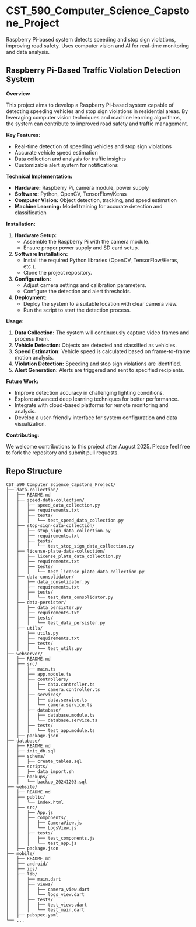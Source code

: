 ﻿# CST_590_Computer_Science_Capstone_Project
Raspberry Pi-based system detects speeding and stop sign violations, improving road safety. Uses computer vision and AI for real-time monitoring and data analysis.
## Raspberry Pi-Based Traffic Violation Detection System

**Overview**

This project aims to develop a Raspberry Pi-based system capable of detecting speeding vehicles and stop sign violations in residential areas. By leveraging computer vision techniques and machine learning algorithms, the system can contribute to improved road safety and traffic management.

**Key Features:**

* Real-time detection of speeding vehicles and stop sign violations
* Accurate vehicle speed estimation
* Data collection and analysis for traffic insights
* Customizable alert system for notifications

**Technical Implementation:**

* **Hardware:** Raspberry Pi, camera module, power supply
* **Software:** Python, OpenCV, TensorFlow/Keras
* **Computer Vision:** Object detection, tracking, and speed estimation
* **Machine Learning:** Model training for accurate detection and classification

**Installation:**

1. **Hardware Setup:**
   - Assemble the Raspberry Pi with the camera module.
   - Ensure proper power supply and SD card setup.
2. **Software Installation:**
   - Install the required Python libraries (OpenCV, TensorFlow/Keras, etc.).
   - Clone the project repository.
3. **Configuration:**
   - Adjust camera settings and calibration parameters.
   - Configure the detection and alert thresholds.
4. **Deployment:**
   - Deploy the system to a suitable location with clear camera view.
   - Run the script to start the detection process.

**Usage:**

1. **Data Collection:** The system will continuously capture video frames and process them.
2. **Vehicle Detection:** Objects are detected and classified as vehicles.
3. **Speed Estimation:** Vehicle speed is calculated based on frame-to-frame motion analysis.
4. **Violation Detection:** Speeding and stop sign violations are identified.
5. **Alert Generation:** Alerts are triggered and sent to specified recipients.

**Future Work:**

* Improve detection accuracy in challenging lighting conditions.
* Explore advanced deep learning techniques for better performance.
* Integrate with cloud-based platforms for remote monitoring and analysis.
* Develop a user-friendly interface for system configuration and data visualization.

**Contributing:**

We welcome contributions to this project after August 2025. Please feel free to fork the repository and submit pull requests.


## Repo Structure

```text
CST_590_Computer_Science_Capstone_Project/
├── data-collection/
│   ├── README.md
│   ├── speed-data-collection/
│   │   ├── speed_data_collection.py
│   │   ├── requirements.txt
│   │   ├── tests/
│   │   │   └── test_speed_data_collection.py
│   ├── stop-sign-data-collection/
│   │   ├── stop_sign_data_collection.py
│   │   ├── requirements.txt
│   │   ├── tests/
│   │   │   └── test_stop_sign_data_collection.py
│   ├── license-plate-data-collection/
│   │   ├── license_plate_data_collection.py
│   │   ├── requirements.txt
│   │   ├── tests/
│   │   │   └── test_license_plate_data_collection.py
│   ├── data-consolidator/
│   │   ├── data_consolidator.py
│   │   ├── requirements.txt
│   │   ├── tests/
│   │   │   └── test_data_consolidator.py
│   ├── data-persister/
│   │   ├── data_persister.py
│   │   ├── requirements.txt
│   │   ├── tests/
│   │   │   └── test_data_persister.py
│   ├── utils/
│   │   ├── utils.py
│   │   ├── requirements.txt
│   │   ├── tests/
│   │   │   └── test_utils.py
├── webserver/
│   ├── README.md
│   ├── src/
│   │   ├── main.ts
│   │   ├── app.module.ts
│   │   ├── controllers/
│   │   │   ├── data.controller.ts
│   │   │   └── camera.controller.ts
│   │   ├── services/
│   │   │   ├── data.service.ts
│   │   │   └── camera.service.ts
│   │   ├── database/
│   │   │   ├── database.module.ts
│   │   │   └── database.service.ts
│   │   ├── tests/
│   │   │   └── test_app.module.ts
│   ├── package.json
├── database/
│   ├── README.md
│   ├── init_db.sql
│   ├── schema/
│   │   ├── create_tables.sql
│   ├── scripts/
│   │   ├── data_import.sh
│   ├── backups/
│   │   └── backup_20241203.sql
├── website/
│   ├── README.md
│   ├── public/
│   │   └── index.html
│   ├── src/
│   │   ├── App.js
│   │   ├── components/
│   │   │   ├── CameraView.js
│   │   │   └── LogsView.js
│   │   ├── tests/
│   │   │   ├── test_components.js
│   │   │   └── test_app.js
│   ├── package.json
├── mobile/
│   ├── README.md
│   ├── android/
│   ├── ios/
│   ├── lib/
│   │   ├── main.dart
│   │   ├── views/
│   │   │   ├── camera_view.dart
│   │   │   └── logs_view.dart
│   │   ├── tests/
│   │   │   ├── test_views.dart
│   │   │   └── test_main.dart
│   ├── pubspec.yaml
└── ...
```